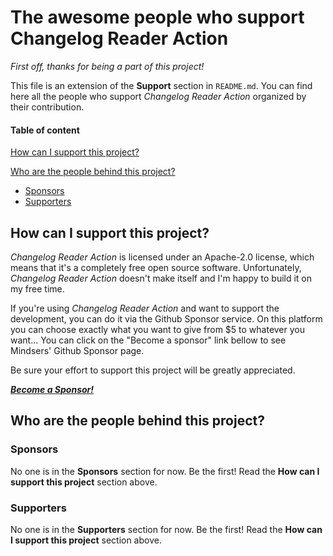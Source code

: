 # The awesome people who support Changelog Reader Action

*First off, thanks for being a part of this project!*

This file is an extension of the **Support** section in `README.md`. You can find here all the people who support *Changelog Reader Action* organized by their contribution.

#### Table of content

[How can I support this project?](#how-can-i-support-this-project)

[Who are the people behind this project?](#who-are-the-people-behind-this-project)

* [Sponsors](#sponsors)
* [Supporters](#supporters)

## How can I support this project?

*Changelog Reader Action* is licensed under an Apache-2.0 license, which means that it's a completely free open source software. Unfortunately, *Changelog Reader Action* doesn't make itself and I'm happy to build it on my free time.

If you're using *Changelog Reader Action* and want to support the development, you can do it via the Github Sponsor service. On this platform you can choose exactly what you want to give from $5 to whatever you want... You can click on the "Become a sponsor" link bellow to see Mindsers' Github Sponsor page.

Be sure your effort to support this project will be greatly appreciated.

[**_Become a Sponsor!_**](https://github.com/sponsors/mindsers)

## Who are the people behind this project?

### Sponsors

No one is in the **Sponsors** section for now. Be the first! Read the **How can I support this project** section above.

### Supporters

No one is in the **Supporters** section for now. Be the first! Read the **How can I support this project** section above.

<!-- The best supporters are listed below:

- ... -->
